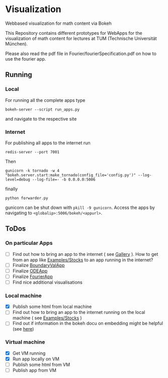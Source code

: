 # Visualization
Webbased visualization for math content via Bokeh

This Repository contains different prototypes for WebApps for the visualization of math content for lectures at TUM (Technische Universität München).

Please also read the pdf file in Fourier/fourierSpecification.pdf on how to use the fourier app.

## Running
### Local
For running all the complete apps type
```
bokeh-server --script run_apps.py
```
and navigate to the respective site

### Internet
For publishing all apps to the internet run
```
redis-server --port 7001
```
Then
```
gunicorn -k tornado -w 4 "bokeh.server.start:make_tornado(config_file='config.py')" --log-level=debug --log-file=- -b 0.0.0.0:5006
```
finally
```
python forwarder.py 
```
gunicorn can be shut down with `pkill -9 gunicorn`. Access the apps by navigating to `<globalip>:5006/bokeh/<appurl>`.

## ToDos
### On particular Apps
- [ ] Find out how to bring an app to the internet ( see [Gallery](http://bokeh.pydata.org/en/latest/docs/gallery.html) ). How to get from an app like [Examples/Stocks](https://github.com/BenjaminRueth/Visualization/tree/master/Examples/ExampleStocks) to an app running in the internet?
- [ ] Finalize [BoundaryValApp](https://github.com/BenjaminRueth/Visualization/tree/master/BoundaryValApp)
- [ ] Finalize [ODEApp](https://github.com/BenjaminRueth/Visualization/tree/master/ODEApp)
- [ ] Finalize [FourierApp](https://github.com/BenjaminRueth/Visualization/tree/master/FourierApp)
- [ ] Find nice additional visualisations

### Local machine
- [x] Publish some html from local machine
- [ ] Find out how to bring an app to the internet running on the local machine ( see [Examples/Stocks](https://github.com/BenjaminRueth/Visualization/tree/master/Examples/ExampleStocks) )
- [ ] Find out if information in the bokeh docu on embedding might be helpful (see [here](http://bokeh.pydata.org/en/latest/docs/user_guide/embed.html#server-data))

### Virtual machine
- [x] Get VM running
- [x] Run app locally on VM
- [ ] Publish some html from VM
- [ ] Publish app from VM
